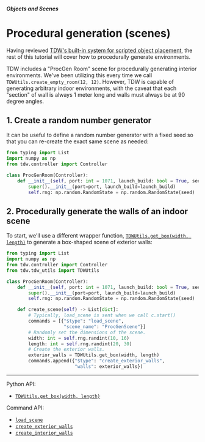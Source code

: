 ##### Objects and Scenes

# Procedural generation (scenes)

Having reviewed [TDW's built-in system for scripted object placement](floorplans.md), the rest of this tutorial will cover how to procedurally generate environments.

TDW includes a "ProcGen Room" scene for procedurally generating interior environments. We've been utilizing this every time we call `TDWUtils.create_empty_room(12, 12)`. However, TDW is capable of generating arbitrary indoor environments, with the caveat that each "section" of wall is always 1 meter long and walls must always be at 90 degree angles.

## 1. Create a random number generator

It can be useful to define a random number generator with a fixed seed so that you can re-create the exact same scene as needed:

```python
from typing import List
import numpy as np
from tdw.controller import Controller

class ProcGenRoom(Controller):
    def __init__(self, port: int = 1071, launch_build: bool = True, seed: int = 0):
        super().__init__(port=port, launch_build=launch_build)
        self.rng: np.random.RandomState = np.random.RandomState(seed)
```

## 2. Procedurally generate the walls of an indoor scene

To start, we'll use a different wrapper function, [`TDWUtils.get_box(width, length)`](../../python/tdw_utils.md) to generate a box-shaped scene of exterior walls:

```python
from typing import List
import numpy as np
from tdw.controller import Controller
from tdw.tdw_utils import TDWUtils

class ProcGenRoom(Controller):
    def __init__(self, port: int = 1071, launch_build: bool = True, seed: int = 0):
        super().__init__(port=port, launch_build=launch_build)
        self.rng: np.random.RandomState = np.random.RandomState(seed)

    def create_scene(self) -> List[dict]:
        # Typically, load_scene is sent when we call c.start()
        commands = [{"$type": "load_scene",
                     "scene_name": "ProcGenScene"}]
        # Randomly set the dimensions of the scene.
        width: int = self.rng.randint(10, 16)
        length: int = self.rng.randint(20, 30)
        # Create the exterior walls.
        exterior_walls = TDWUtils.get_box(width, length)
        commands.append({"$type": "create_exterior_walls",
                         "walls": exterior_walls})
```



***

Python API:

- [`TDWUtils.get_box(width, length)`](../../python/tdw_utils.md)

Command API:

- [`load_scene`](../../api/command_api.md#load_scene)
- [`create_exterior_walls`](../../api/command_api.md#create_exterior_walls)
- [`create_interior_walls`](../../api/command_api.md#create_interior_walls)